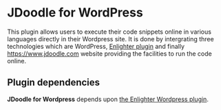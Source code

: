 # JDoodle for WordPress
This plugin allows users to execute their code snippets online in various languages directly in their Wordpress site. It is done by intergrating three technologies which are WordPress, [Enlighter plugin](https://wordpress.org/plugins/enlighter/) and finally https://www.jdoodle.com website providing the facilities to run the code online.

## Plugin dependencies
**JDoodle for Wordpress** depends upon [the Enlighter Wordpress plugin](https://wordpress.org/plugins/enlighter/).

